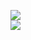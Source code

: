 [![](https://img.shields.io/badge/Made%20With-Github%20Spray-lightgrey.svg?style=for-the-badge&logo=github)](https://github.com/Annihil/github-spray#15280)  
[![](https://i.imgur.com/2DrTn0Z.gif)](https://github.com/Annihil/github-spray)